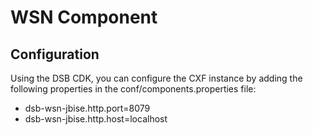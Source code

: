 # WSN Component

## Configuration

Using the DSB CDK, you can configure the CXF instance by adding the following properties in the conf/components.properties file:

- dsb-wsn-jbise.http.port=8079
- dsb-wsn-jbise.http.host=localhost
